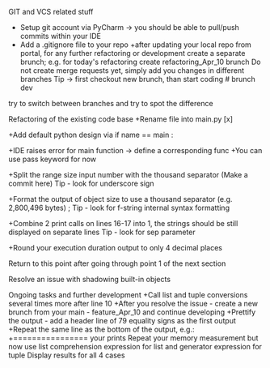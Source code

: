 GIT and VCS related stuff
+ Setup git account via PyCharm -> you should be able to pull/push commits within your IDE
+ Add a .gitignore file to your repo
+after updating your local repo from portal, for any further refactoring or development create a separate brunch; e.g. for today's refactoring create refactoring_Apr_10 brunch Do not create merge requests yet, simply add you changes in different branches Tip -> first checkout new brunch, than start coding # brunch dev

try to switch between branches and try to spot the difference

Refactoring of the existing code base
+Rename file into main.py [x]

+Add default python design via if name == main :

+IDE raises error for main function -> define a corresponding func
+You can use pass keyword for now


+Split the range size input number with the thousand separator (Make a commit here) Tip - look for underscore sign

+Format the output of object size to use a thousand separator (e.g. 2,800,496 bytes) ; Tip - look for f-string internal syntax formatting

+Combine 2 print calls on lines 16-17 into 1, the strings should be still displayed on separate lines Tip - look for sep parameter

+Round your execution duration output to only 4 decimal places

Return to this point after going through point 1 of the next section

Resolve an issue with shadowing built-in objects

Ongoing tasks and further development
+Call list and tuple conversions several times more after line 10
+After you resolve the issue - create a new brunch from your main - feature_Apr_10 and continue developing
+Prettify the output - add a header line of 79 equality signs as the first output
+Repeat the same line as the bottom of the output, e.g.:
+================ your prints
Repeat your memory measurement but now use list comprehension expression for list and generator expression for tuple
Display results for all 4 cases
